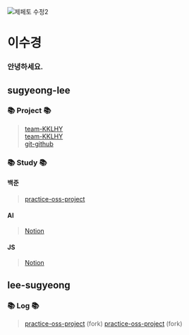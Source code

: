 ![제페토 수정2](https://user-images.githubusercontent.com/101383749/174117332-810981a6-0f38-4c6d-b923-47f604684c99.jpg)
# 이수경
 ### 안녕하세요.

## sugyeong-lee

### 📚 Project 📚
> [team-KKLHY](https://github.com/sugyeong-lee/team-KKLHY.git)  
> [team-KKLHY](https://github.com/sugyeong-lee/team-KKLHY.git)  
> [git-github](https://github.com/sugyeong-lee/git-github.git)  

### 📚 Study 📚
#### 백준
> [practice-oss-project](https://github.com/sugyeong-lee/practice-oss-project.git)  
#### AI
> [Notion](https://www.notion.so/Suza-s-Library-2dd4e6f7220d49d0b1946206c240e7e3)
#### JS
> [Notion](https://www.notion.so/Suza-s-Library-2dd4e6f7220d49d0b1946206c240e7e3)
## lee-sugyeong

### 📚 Log 📚
> [practice-oss-project](https://github.com/sugyeong-lee/practice-oss-project.git)    (fork)
> [practice-oss-project](https://github.com/sugyeong-lee/practice-oss-project.git)    (fork)


